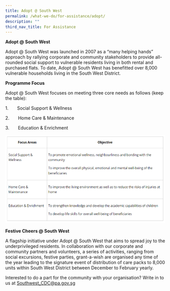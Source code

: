```yaml
---
title: Adopt @ South West
permalink: /what-we-do/for-assistance/adopt/
description: ""
third_nav_title: For Assistance
---
```

**Adopt @ South West**

Adopt @ South West was launched in 2007 as a “many helping hands” approach by rallying corporate and community stakeholders to provide all-rounded social support to vulnerable residents living in both rental and purchased flats. To date, Adopt @ South West has benefitted over 8,000 vulnerable households living in the South West District.

**Programme Focus**

Adopt @ South West focuses on meeting three core needs as follows (keep the table):

1.       Social Support & Wellness

2.       Home Care & Maintenance

3.       Education & Enrichment

![](/images/What%20We%20Do/For%20Assistant/Adopt%20@%20South%20West/Adoptfocus.png)

**Festive Cheers @ South West**

A flagship initiative under Adopt @ South West that aims to spread joy to the underprivileged residents. In collaboration with our corporate and community partners and volunteers, a series of activities, ranging from social excursions, festive parties, grant-a-wish are organised any time of the year leading to the signature event of distribution of care packs to 8,000 units within South West District between December to February yearly.

Interested to do a part for the community with your organisation? Write in to us at [Southwest\_CDC@pa.gov.sg](mailto:Southwest_CDC@pa.gov.sg)